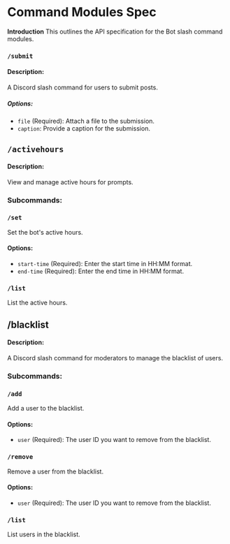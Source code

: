 Command Modules Spec
=============================

**Introduction**
This outlines the API specification for the Bot slash command modules.

### `/submit`

#### Description:

A Discord slash command for users to submit posts.

##### Options:

- `file` (Required): Attach a file to the submission.
- `caption`: Provide a caption for the submission.


## `/activehours`

#### Description:

View and manage active hours for prompts.

### Subcommands:

### `/set`

Set the bot's active hours.

#### Options:

- `start-time` (Required): Enter the start time in HH:MM format.
- `end-time` (Required): Enter the end time in HH:MM format.

### `/list`

List the active hours.

##  /blacklist
#### Description:
A Discord slash command for moderators to manage the blacklist of users.

### Subcommands:
###  `/add`
Add a user to the blacklist.

#### Options:
- `user` (Required): The user ID you want to remove from the blacklist.

###  `/remove`
Remove a user from the blacklist.

#### Options:
- `user` (Required): The user ID you want to remove from the blacklist.

### `/list`
List users in the blacklist.


